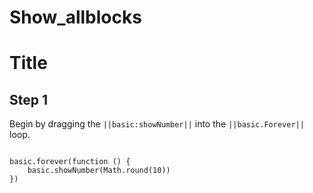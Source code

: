 # Show_allblocks

# Title

## Step 1
Begin by dragging the ``||basic:showNumber||`` into the ``||basic.Forever||`` loop.
```blocks

basic.forever(function () {
    basic.showNumber(Math.round(10))
})
```
